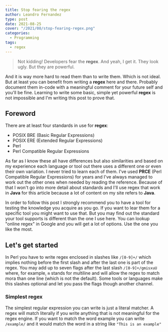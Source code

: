 ```yaml
---
title: Stop fearing the regex
author: Leandro Fernandez
type: post
date: 2021-08-25
cover: "/2021/08/stop-fearing-regex.png"
categories:
  - Programming
tags:
  - regex
---
```


> Not kidding! Developers fear the **regex**. And yeah, I get it. They look ugly. But they are powerful.

And it is way more hard to read them than to write them. Which is not ideal. But at least you can benefit from writing a **regex** here and there. Probably document them in-code with a meaningful comment for your future self and you'll be fine. Learning to write some basic, simple yet powerful **regex** is not impossible and I'm writing this post to prove that.

## Foreword

There are at least four standards in use for **regex**:

- POSIX BRE (Basic Regular Expressions)
- POSIX ERE (Extended Regular Expressions)
- Perl
- Perl Compatible Regular Expressions

As far as I know these all have differences but also similarities and based on my experience each language or tool out there uses a different one or even their own variation. I never tried to learn each of them. I've used **PRCE** (Perl Compatible Regular Expressions) for years and I've always managed to work out the other ones when needed by reading the reference. Because of that I won't go into more detail about standards and I'll use regex that work in **Java** for this article because a lot of content on my site refers to **Java**.

In order to follow this post I strongly recommend you to have a tool for testing the knowledge you acquire as you go. If you want to lear them for a specific tool you might want to use that. But you may find out the standard your tool supports is different than the one I use here. You can lookup "online regex" in Google and you will get a lot of options. Use the one you like the most.

## Let's get started

In Perl you have to write regex enclosed in slashes like `/[0-9]+/` which implies nothing before the first slash and after the last one is part of the regex. You may add up to seven flags after the last slash `/[0-9]+/gmisxuU` where, for example, `m` stands for multiline and will allow the regex to match mora than one line (which is not the default). Some tools or languages make this slashes optional and let you pass the flags though another channel.

### Simplest regex

The simplest regular expression you can write is just a literal matcher. A regex will match literally if you write anything that is not meaningful for the regex engine. If you want to match the word example you can write `/example/` and it would match the word in a string like `"This is an example"`
